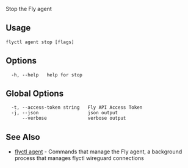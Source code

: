 Stop the Fly agent


## Usage
~~~
flyctl agent stop [flags]
~~~

## Options

~~~
  -h, --help   help for stop
~~~

## Global Options

~~~
  -t, --access-token string   Fly API Access Token
  -j, --json                  json output
      --verbose               verbose output
~~~

## See Also

* [flyctl agent](/docs/flyctl/agent/)	 - Commands that manage the Fly agent, a background process that manages flyctl wireguard connections

